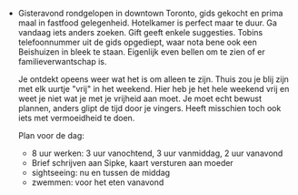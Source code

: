 - Gisteravond rondgelopen in downtown Toronto, gids gekocht en prima maal in fastfood gelegenheid. Hotelkamer is perfect maar te duur. Ga vandaag iets anders zoeken. Gift geeft enkele suggesties. Tobins telefoonnummer uit de gids opgediept, waar nota bene ook een Beishuizen in bleek te staan. Eigenlijk even bellen om te zien of er familieverwantschap is. 
  
  Je ontdekt opeens weer wat het is om alleen te zijn. Thuis zou je blij zijn met elk uurtje "vrij" in het weekend. Hier heb je het hele weekend vrij en weet je niet wat je met je vrijheid aan moet. Je moet echt bewust plannen, anders glipt de tijd door je vingers. Heeft misschien toch ook iets met vermoeidheid te doen. 
  
  Plan voor de dag:
  
  * 8 uur werken: 3 uur vanochtend, 3 uur vanmiddag, 2 uur vanavond
  * Brief schrijven aan Sipke, kaart versturen aan moeder
  * sightseeing: nu en tussen de middag
  * zwemmen: voor het eten vanavond